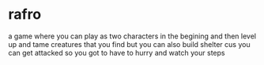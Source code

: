 # rafro
a game where you can play as two characters in the begining and then level up and tame creatures that you find but you can also build shelter cus you can get attacked so you got to have to hurry and watch your steps
